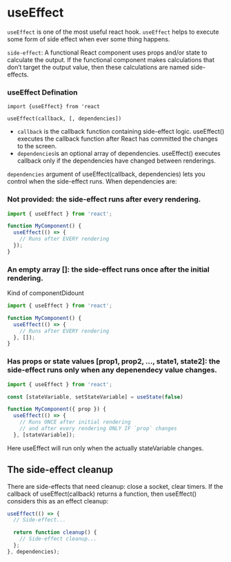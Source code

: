 # useEffect

`useEffect` is one of the most useful react hook.  `useEffect` helps to execute some form of side effect  when ever some thing happens.

`side-effect`: A functional React component uses props and/or state to calculate the output. If the functional component makes calculations that don’t target the output value, then these calculations are named side-effects.

### useEffect Defination

`import {useEffect} from 'react`

`useEffect(callback, [, dependencies])`

- `callback` is the callback function containing side-effect logic. useEffect() executes the callback function after React has committed the changes to the screen.
- `dependencies`is an optional array of dependencies. useEffect() executes callback only if the dependencies have changed between renderings.


`dependencies` argument of useEffect(callback, dependencies) lets you control when the side-effect runs. When dependencies are:


### Not provided: the side-effect runs after every rendering.

```javascript
import { useEffect } from 'react';

function MyComponent() {
  useEffect(() => {
    // Runs after EVERY rendering
  });  
}
```

### An empty array []: the side-effect runs once after the initial rendering.

Kind of componentDidount

```javascript
import { useEffect } from 'react';

function MyComponent() {
  useEffect(() => {
    // Runs after EVERY rendering
  }, []);  
}
```


### Has props or state values [prop1, prop2, ..., state1, state2]: the side-effect runs only when any depenendecy value changes.

```javascript
import { useEffect } from 'react';

const [stateVariable, setStateVariable] = useState(false)

function MyComponent({ prop }) {
  useEffect(() => {
    // Runs ONCE after initial rendering
    // and after every rendering ONLY IF `prop` changes
  }, [stateVariable]);
```

Here useEffect will run only when the actually stateVariable changes. 

## The side-effect cleanup

There are side-effects that need cleanup: close a socket, clear timers. If the callback of useEffect(callback) returns a function, then useEffect() considers this as an effect cleanup:

```javascript
useEffect(() => {
  // Side-effect...

  return function cleanup() {
    // Side-effect cleanup...
  };
}, dependencies);
```